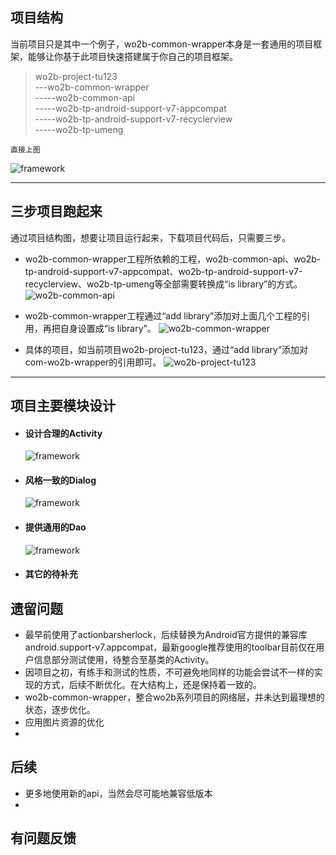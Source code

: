 ## 项目结构
当前项目只是其中一个例子，wo2b-common-wrapper本身是一套通用的项目框架，能够让你基于此项目快速搭建属于你自己的项目框架。
>wo2b-project-tu123  
\---wo2b-common-wrapper  
\-----wo2b-common-api  
\-----wo2b-tp-android-support-v7-appcompat  
\-----wo2b-tp-android-support-v7-recyclerview  
\-----wo2b-tp-umeng  

    直接上图

![framework](https://github.com/benniaobuguai/android-project-wo2b/blob/master/wo2b-xxx-design/framework.png)

***
## 三步项目跑起来
通过项目结构图，想要让项目运行起来，下载项目代码后，只需要三步。   
    
    
+ wo2b-common-wrapper工程所依赖的工程，wo2b-common-api、wo2b-tp-android-support-v7-appcompat、wo2b-tp-android-support-v7-recyclerview、wo2b-tp-umeng等全部需要转换成“is library”的方式。
![wo2b-common-api](https://github.com/benniaobuguai/android-project-wo2b/blob/master/wo2b-xxx-design/config/wo2b-common-api.png)

+ wo2b-common-wrapper工程通过“add library”添加对上面几个工程的引用，再把自身设置成“is library”。
![wo2b-common-wrapper](https://github.com/benniaobuguai/android-project-wo2b/blob/master/wo2b-xxx-design/config/wo2b-common-wrapper.png)

+ 具体的项目，如当前项目wo2b-project-tu123，通过“add library”添加对com-wo2b-wrapper的引用即可。 
![wo2b-project-tu123](https://github.com/benniaobuguai/android-project-wo2b/blob/master/wo2b-xxx-design/config/wo2b-project-tu123.png)


***



## 项目主要模块设计

+ #### 设计合理的Activity
    ![framework](https://github.com/benniaobuguai/android-project-wo2b/blob/master/wo2b-xxx-design/Activity.png)

+ #### 风格一致的Dialog
    ![framework](https://github.com/benniaobuguai/android-project-wo2b/blob/master/wo2b-xxx-design/Dialog.png)

+ #### 提供通用的Dao
    ![framework](https://github.com/benniaobuguai/android-project-wo2b/blob/master/wo2b-xxx-design/RockyDao.png)

+ #### 其它的待补充


### 




## 遗留问题
+ 最早前使用了actionbarsherlock，后续替换为Android官方提供的兼容库android.support-v7.appcompat，最新google推荐使用的toolbar目前仅在用户信息部分测试使用，待整合至基类的Activity。
+ 因项目之初，有练手和测试的性质，不可避免地同样的功能会尝试不一样的实现的方式，后续不断优化。在大结构上，还是保持着一致的。
+ wo2b-common-wrapper，整合wo2b系列项目的网络层，并未达到最理想的状态，逐步优化。 
+ 应用图片资源的优化
+ 


## 后续
+ 更多地使用新的api，当然会尽可能地兼容低版本
+ 



## 有问题反馈